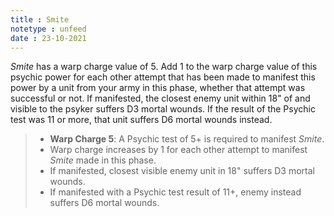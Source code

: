 ```yaml
---
title : Smite
notetype : unfeed
date : 23-10-2021
---
```


_Smite_ has a warp charge value of 5. Add 1 to the warp charge value of this psychic power for each other attempt that has been made to manifest this power by a unit from your army in this phase, whether that attempt was successful or not. If manifested, the closest enemy unit within 18" of and visible to the psyker suffers D3 mortal wounds. If the result of the Psychic test was 11 or more, that unit suffers D6 mortal wounds instead.  
  

>-   **Warp Charge 5**: A Psychic test of 5+ is required to manifest _Smite_.
>-   Warp charge increases by 1 for each other attempt to manifest _Smite_ made in this phase.
>-   If manifested, closest visible enemy unit in 18" suffers D3 mortal wounds.
>-   If manifested with a Psychic test result of 11+, enemy instead suffers D6 mortal wounds.